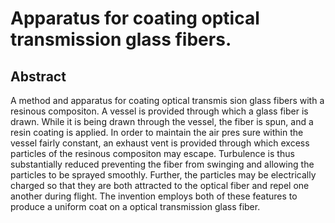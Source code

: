 # Apparatus for coating optical transmission glass fibers.

## Abstract
A method and apparatus for coating optical transmis sion glass fibers with a resinous compositon. A vessel is provided through which a glass fiber is drawn. While it is being drawn through the vessel, the fiber is spun, and a resin coating is applied. In order to maintain the air pres sure within the vessel fairly constant, an exhaust vent is provided through which excess particles of the resinous compositon may escape. Turbulence is thus substantially reduced preventing the fiber from swinging and allowing the particles to be sprayed smoothly. Further, the particles may be electrically charged so that they are both attracted to the optical fiber and repel one another during flight. The invention employs both of these features to produce a uniform coat on a optical transmission glass fiber.